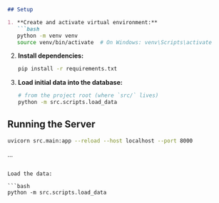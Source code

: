 ````markdown
## Setup

1. **Create and activate virtual environment:**
   ```bash
   python -m venv venv
   source venv/bin/activate  # On Windows: venv\Scripts\activate
````

2. **Install dependencies:**

   ```bash
   pip install -r requirements.txt
   ```

3. **Load initial data into the database:**

   ```bash
   # from the project root (where `src/` lives)
   python -m src.scripts.load_data
   ```

## Running the Server

```bash
uvicorn src.main:app --reload --host localhost --port 8000
```

...

````

Load the data:

```bash
python -m src.scripts.load_data
````
